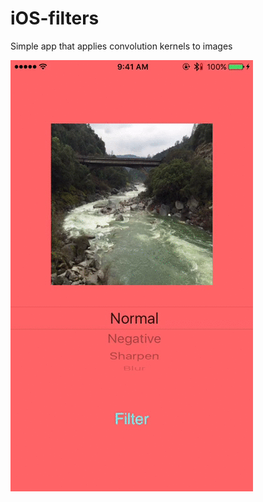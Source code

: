 # iOS-filters
Simple app that applies convolution kernels to images

![example](https://raw.githubusercontent.com/bheinzelman/iOS-filters/master/ios-filters.gif)
